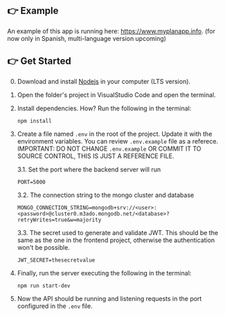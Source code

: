## 👉 Example
An example of this app is running here: https://www.myplanapp.info. (for now only in Spanish, multi-language version upcoming)


## 👉 Get Started

0.  Download and install [Nodejs](https://nodejs.org/en/download/) in your computer (LTS version).

1.  Open the folder's project in VisualStudio Code and open the terminal.

2.  Install dependencies. How? Run the following in the terminal:

    ```
    npm install
    ```

3.  Create a file named `.env` in the root of the project. Update it with the environment variables. You can review `.env.example` file as a referece. IMPORTANT: DO NOT CHANGE `.env.example` OR COMMIT IT TO SOURCE CONTROL, THIS IS JUST A REFERENCE FILE.

    3.1. Set the port where the backend server will run

    ```
    PORT=5000
    ```

    3.2. The connection string to the mongo cluster and database

    ```
    MONGO_CONNECTION_STRING=mongodb+srv://<user>:<password>@cluster0.m3ado.mongodb.net/<database>?retryWrites=true&w=majority
    ```

    3.3. The secret used to generate and validate JWT. This should be the same as the one in the frontend project, otherwise the authentication won't be possible.

    ```
    JWT_SECRET=thesecretvalue
    ```

4.  Finally, run the server executing the following in the terminal:

    ```
    npm run start-dev
    ```

5.  Now the API should be running and listening requests in the port configured in the `.env` file.
